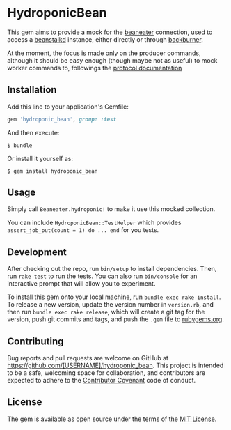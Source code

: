 # HydroponicBean

This gem aims to provide a mock for the [beaneater](https://github.com/beanstalkd/beaneater) connection,
used to access a [beanstalkd](https://github.com/kr/beanstalkd)
instance, either directly or through [backburner](https://github.com/nesquena/backburner).

At the moment, the focus is made only on the producer commands, although it should be
easy enough (though maybe not as useful) to mock worker commands to, followings the
[protocol documentation](https://github.com/kr/beanstalkd/blob/master/doc/protocol.txt)

## Installation

Add this line to your application's Gemfile:

```ruby
gem 'hydroponic_bean', group: :test
```

And then execute:

    $ bundle

Or install it yourself as:

    $ gem install hydroponic_bean

## Usage

Simply call `Beaneater.hydroponic!` to make it use this mocked collection.

You can include `HydroponicBean::TestHelper` which provides `assert_job_put(count = 1) do ... end` for you tests.

## Development

After checking out the repo, run `bin/setup` to install dependencies. Then, run `rake test` to run the tests. You can also run `bin/console` for an interactive prompt that will allow you to experiment.

To install this gem onto your local machine, run `bundle exec rake install`. To release a new version, update the version number in `version.rb`, and then run `bundle exec rake release`, which will create a git tag for the version, push git commits and tags, and push the `.gem` file to [rubygems.org](https://rubygems.org).

## Contributing

Bug reports and pull requests are welcome on GitHub at https://github.com/[USERNAME]/hydroponic_bean. This project is intended to be a safe, welcoming space for collaboration, and contributors are expected to adhere to the [Contributor Covenant](http://contributor-covenant.org) code of conduct.


## License

The gem is available as open source under the terms of the [MIT License](http://opensource.org/licenses/MIT).

